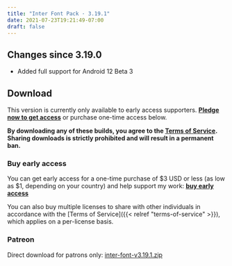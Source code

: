 ```yaml
---
title: "Inter Font Pack · 3.19.1"
date: 2021-07-23T19:21:49-07:00
draft: false
---
```


## Changes since 3.19.0

- Added full support for Android 12 Beta 3

## Download

This version is currently only available to early access supporters. **[Pledge now to get access](https://patreon.com/kdrag0n)** or purchase one-time access below.

**By downloading any of these builds, you agree to the [Terms of Service](https://kdrag0n.dev/terms-of-service). Sharing downloads is strictly prohibited and will result in a permanent ban.**

### Buy early access

You can get early access for a one-time purchase of $3 USD or less (as low as $1, depending on your country) and help support my work: **[buy early access](https://patreon.kdrag0n.dev/buy/exclusive/inter-font-v3.19.1.zip)**

You can also buy multiple licenses to share with other individuals in accordance with the [Terms of Service]({{< relref "terms-of-service" >}}), which applies on a per-license basis.

### Patreon

Direct download for patrons only: [inter-font-v3.19.1.zip](https://patreon.kdrag0n.dev/exclusive/inter-font-v3.19.1.zip)
